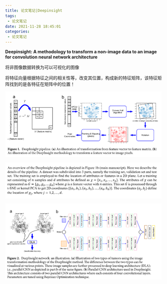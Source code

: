 ```yaml
---
title: 论文笔记|Deepinsight
tags:
 - 论文笔记
date: 2021-11-28 18:45:01
categories:
 - 论文笔记
---
```


**Deepinsight: A methodology to transform a non-image data to an image for  convolution neural network architecture**

将非图像数据转换为可以可视化的图像

将特征向量根据特征之间的相关性等，改变其位置，构成新的特征矩阵，该特征矩阵找到的是各特征在矩阵中的位置！

<!--more-->

![image-20211128182404924](论文笔记_Deepinsight/image-20211128182404924.png)



![image-20211128182120854](论文笔记_Deepinsight/image-20211128182120854.png)



![image-20211128184653621](论文笔记_Deepinsight/image-20211128184653621.png)

